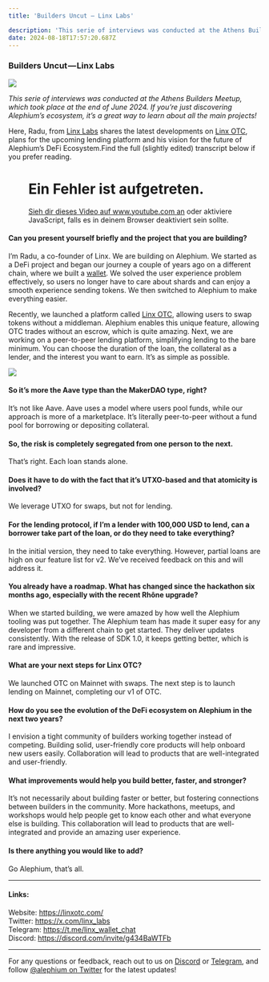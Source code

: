 ```yaml
---
title: 'Builders Uncut — Linx Labs'

description: 'This serie of interviews was conducted at the Athens Builders Meetup, which took place at the end of June 2024. If you’re just discovering…'
date: 2024-08-18T17:57:20.687Z
---
```


### Builders Uncut — Linx Labs

![](https://cdn-images-1.medium.com/max/800/1*MwdKGhgV4jGa2FXSty1-kQ.png)

_This serie of interviews was conducted at the Athens Builders Meetup, which took place at the end of June 2024. If you’re just discovering Alephium’s ecosystem, it’s a great way to learn about all the main projects!_

Here, Radu, from <a href="https://x.com/linx_labs" class="markup--anchor markup--p-anchor" data-href="https://x.com/linx_labs" rel="noopener" target="_blank">Linx Labs</a> shares the latest developments on <a href="https://linxotc.com/" class="markup--anchor markup--p-anchor" data-href="https://linxotc.com/" rel="noopener" target="_blank">Linx OTC</a>, plans for the upcoming lending platform and his vision for the future of Alephium’s DeFi Ecosystem.Find the full (slightly edited) transcript below if you prefer reading.

<figure id="732f" class="graf graf--figure graf--iframe graf-after--p">

<h1 id="ein-fehler-ist-aufgetreten." class="message">Ein Fehler ist aufgetreten.</h1>
<a href="https://www.youtube.com/watch?v=yfgOOLGjp4E" target="_blank">Sieh dir dieses Video auf www.youtube.com an</a> oder aktiviere JavaScript, falls es in deinem Browser deaktiviert sein sollte.
</figure>

#### Can you present yourself briefly and the project that you are building?

I’m Radu, a co-founder of Linx. We are building on Alephium. We started as a DeFi project and began our journey a couple of years ago on a different chain, where we built a <a href="http://LinxWallet.xyz" class="markup--anchor markup--p-anchor" data-href="http://LinxWallet.xyz" rel="noopener" target="_blank">wallet</a>. We solved the user experience problem effectively, so users no longer have to care about shards and can enjoy a smooth experience sending tokens. We then switched to Alephium to make everything easier.

Recently, we launched a platform called <a href="https://linxotc.com/" class="markup--anchor markup--p-anchor" data-href="https://linxotc.com/" rel="noopener" target="_blank">Linx OTC</a>, allowing users to swap tokens without a middleman. Alephium enables this unique feature, allowing OTC trades without an escrow, which is quite amazing. Next, we are working on a peer-to-peer lending platform, simplifying lending to the bare minimum. You can choose the duration of the loan, the collateral as a lender, and the interest you want to earn. It’s as simple as possible.

![](https://cdn-images-1.medium.com/max/800/1*wgDXGDMkIBIpuinKW74xaw.png)

#### So it’s more the Aave type than the MakerDAO type, right?

It’s not like Aave. Aave uses a model where users pool funds, while our approach is more of a marketplace. It’s literally peer-to-peer without a fund pool for borrowing or depositing collateral.

#### So, the risk is completely segregated from one person to the next.

That’s right. Each loan stands alone.

#### Does it have to do with the fact that it’s UTXO-based and that atomicity is involved?

We leverage UTXO for swaps, but not for lending.

#### For the lending protocol, if I’m a lender with 100,000 USD to lend, can a borrower take part of the loan, or do they need to take everything?

In the initial version, they need to take everything. However, partial loans are high on our feature list for v2. We’ve received feedback on this and will address it.

#### You already have a roadmap. What has changed since the hackathon six months ago, especially with the recent Rhône upgrade?

When we started building, we were amazed by how well the Alephium tooling was put together. The Alephium team has made it super easy for any developer from a different chain to get started. They deliver updates consistently. With the release of SDK 1.0, it keeps getting better, which is rare and impressive.

#### What are your next steps for Linx OTC?

We launched OTC on Mainnet with swaps. The next step is to launch lending on Mainnet, completing our v1 of OTC.

#### How do you see the evolution of the DeFi ecosystem on Alephium in the next two years?

I envision a tight community of builders working together instead of competing. Building solid, user-friendly core products will help onboard new users easily. Collaboration will lead to products that are well-integrated and user-friendly.

#### What improvements would help you build better, faster, and stronger?

It’s not necessarily about building faster or better, but fostering connections between builders in the community. More hackathons, meetups, and workshops would help people get to know each other and what everyone else is building. This collaboration will lead to products that are well-integrated and provide an amazing user experience.

#### Is there anything you would like to add?

Go Alephium, that’s all.

---

#### Links:

Website: <a href="https://linxotc.com/" class="markup--anchor markup--p-anchor" data-href="https://linxotc.com/" rel="nofollow noopener noopener" target="_blank">https://linxotc.com/</a>  
Twitter: <a href="https://x.com/linx_labs" class="markup--anchor markup--p-anchor" data-href="https://x.com/linx_labs" rel="nofollow noopener noopener" target="_blank">https://x.com/linx_labs</a>  
Telegram: <a href="https://t.me/linx_wallet_chat" class="markup--anchor markup--p-anchor" data-href="https://t.me/linx_wallet_chat" rel="nofollow noopener noopener" target="_blank">https://t.me/linx_wallet_chat</a>  
Discord: <a href="https://discord.com/invite/g434BaWTFb" class="markup--anchor markup--p-anchor" data-href="https://discord.com/invite/g434BaWTFb" rel="nofollow noopener noopener" target="_blank">https://discord.com/invite/g434BaWTFb</a>

---

For any questions or feedback, reach out to us on <a href="http://alephium.org/discord" class="markup--anchor markup--p-anchor" data-href="http://alephium.org/discord" rel="noopener ugc nofollow noopener noopener noopener noopener noopener" target="_blank">Discord</a> or <a href="https://t.me/alephiumgroup" class="markup--anchor markup--p-anchor" data-href="https://t.me/alephiumgroup" rel="noopener ugc nofollow noopener noopener noopener noopener noopener" target="_blank">Telegram</a>, and follow <a href="https://x.com/alephium" class="markup--anchor markup--p-anchor" data-href="https://x.com/alephium" rel="noopener ugc nofollow noopener noopener noopener noopener noopener" target="_blank">@alephium on Twitter</a> for the latest updates!
